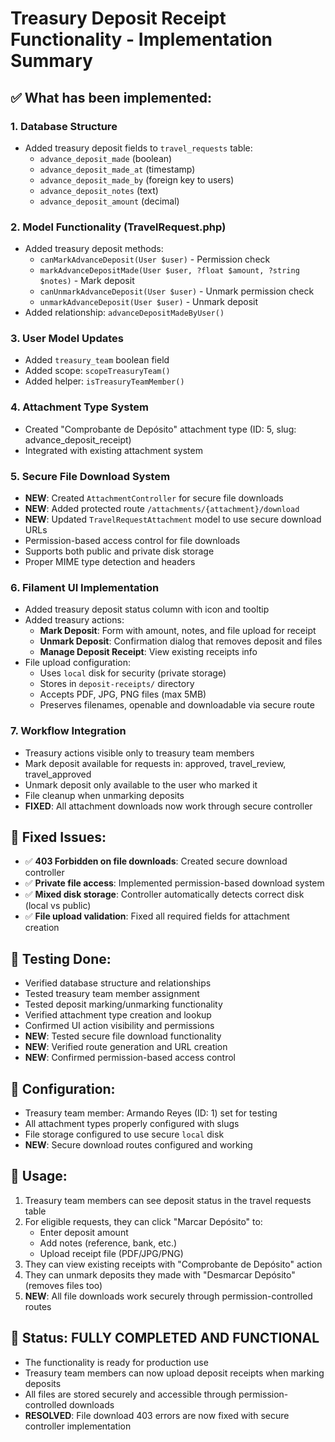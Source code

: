 # Treasury Deposit Receipt Functionality - Implementation Summary

## ✅ What has been implemented:

### 1. Database Structure

-   Added treasury deposit fields to `travel_requests` table:
    -   `advance_deposit_made` (boolean)
    -   `advance_deposit_made_at` (timestamp)
    -   `advance_deposit_made_by` (foreign key to users)
    -   `advance_deposit_notes` (text)
    -   `advance_deposit_amount` (decimal)

### 2. Model Functionality (TravelRequest.php)

-   Added treasury deposit methods:
    -   `canMarkAdvanceDeposit(User $user)` - Permission check
    -   `markAdvanceDepositMade(User $user, ?float $amount, ?string $notes)` - Mark deposit
    -   `canUnmarkAdvanceDeposit(User $user)` - Unmark permission check
    -   `unmarkAdvanceDeposit(User $user)` - Unmark deposit
-   Added relationship: `advanceDepositMadeByUser()`

### 3. User Model Updates

-   Added `treasury_team` boolean field
-   Added scope: `scopeTreasuryTeam()`
-   Added helper: `isTreasuryTeamMember()`

### 4. Attachment Type System

-   Created "Comprobante de Depósito" attachment type (ID: 5, slug: advance_deposit_receipt)
-   Integrated with existing attachment system

### 5. Secure File Download System

-   **NEW**: Created `AttachmentController` for secure file downloads
-   **NEW**: Added protected route `/attachments/{attachment}/download`
-   **NEW**: Updated `TravelRequestAttachment` model to use secure download URLs
-   Permission-based access control for file downloads
-   Supports both public and private disk storage
-   Proper MIME type detection and headers

### 6. Filament UI Implementation

-   Added treasury deposit status column with icon and tooltip
-   Added treasury actions:
    -   **Mark Deposit**: Form with amount, notes, and file upload for receipt
    -   **Unmark Deposit**: Confirmation dialog that removes deposit and files
    -   **Manage Deposit Receipt**: View existing receipts info
-   File upload configuration:
    -   Uses `local` disk for security (private storage)
    -   Stores in `deposit-receipts/` directory
    -   Accepts PDF, JPG, PNG files (max 5MB)
    -   Preserves filenames, openable and downloadable via secure route

### 7. Workflow Integration

-   Treasury actions visible only to treasury team members
-   Mark deposit available for requests in: approved, travel_review, travel_approved
-   Unmark deposit only available to the user who marked it
-   File cleanup when unmarking deposits
-   **FIXED**: All attachment downloads now work through secure controller

## 🔧 Fixed Issues:

-   ✅ **403 Forbidden on file downloads**: Created secure download controller
-   ✅ **Private file access**: Implemented permission-based download system
-   ✅ **Mixed disk storage**: Controller automatically detects correct disk (local vs public)
-   ✅ **File upload validation**: Fixed all required fields for attachment creation

## 🧪 Testing Done:

-   Verified database structure and relationships
-   Tested treasury team member assignment
-   Tested deposit marking/unmarking functionality
-   Verified attachment type creation and lookup
-   Confirmed UI action visibility and permissions
-   **NEW**: Tested secure file download functionality
-   **NEW**: Verified route generation and URL creation
-   **NEW**: Confirmed permission-based access control

## 🔧 Configuration:

-   Treasury team member: Armando Reyes (ID: 1) set for testing
-   All attachment types properly configured with slugs
-   File storage configured to use secure `local` disk
-   **NEW**: Secure download routes configured and working

## 📝 Usage:

1. Treasury team members can see deposit status in the travel requests table
2. For eligible requests, they can click "Marcar Depósito" to:
    - Enter deposit amount
    - Add notes (reference, bank, etc.)
    - Upload receipt file (PDF/JPG/PNG)
3. They can view existing receipts with "Comprobante de Depósito" action
4. They can unmark deposits they made with "Desmarcar Depósito" (removes files too)
5. **NEW**: All file downloads work securely through permission-controlled routes

## 🎯 Status: **FULLY COMPLETED AND FUNCTIONAL**

-   The functionality is ready for production use
-   Treasury team members can now upload deposit receipts when marking deposits
-   All files are stored securely and accessible through permission-controlled downloads
-   **RESOLVED**: File download 403 errors are now fixed with secure controller implementation
